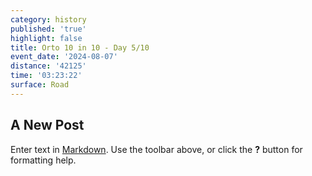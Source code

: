 ```yaml
---
category: history
published: 'true'
highlight: false
title: Orto 10 in 10 - Day 5/10
event_date: '2024-08-07'
distance: '42125'
time: '03:23:22'
surface: Road
---
```

## A New Post

Enter text in [Markdown](http://daringfireball.net/projects/markdown/). Use the toolbar above, or click the **?** button for formatting help.
